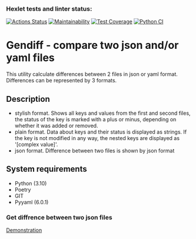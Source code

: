 ### Hexlet tests and linter status:
[![Actions Status](https://github.com/Roodmann/python-project-50/workflows/hexlet-check/badge.svg)](https://github.com/Roodmann/python-project-50/actions)
[![Maintainability](https://api.codeclimate.com/v1/badges/08a3050c6398933601a6/maintainability)](https://codeclimate.com/github/Roodmann/python-project-50/maintainability)
[![Test Coverage](https://api.codeclimate.com/v1/badges/08a3050c6398933601a6/test_coverage)](https://codeclimate.com/github/Roodmann/python-project-50/test_coverage)
[![Python CI](https://github.com/Roodmann/python-project-50/actions/workflows/pyci.yml/badge.svg)](https://github.com/Roodmann/python-project-50/actions/workflows/pyci.yml)




# **Gendiff** - compare two json and/or yaml files
This utility calculate differences between 2 files in json or yaml format. Differences can be represented by 3 formats.

## Description

- stylish format. Shows all keys and values ​​from the first and      second files, the status of the key is marked with a plus or minus, depending on whether it was added or removed. 
- plain format. Data about keys and their status is displayed as strings. If the key is not modified in any way, the nested keys are displayed as '[complex value]'.
- json format. Difference between two files is shown by json format


## System requirements

- Python (3.10)
- Poetry
- GIT
- Pyyaml (6.0.1)
### Get diffrence between two json files

[Demonstration](https://asciinema.org/a/qDgGUfPEGNTQflKTUQZNsvyir)